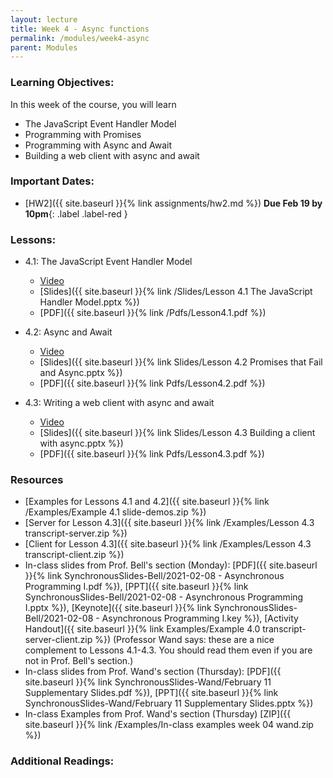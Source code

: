 ```yaml
---
layout: lecture
title: Week 4 - Async functions
permalink: /modules/week4-async
parent: Modules
---
```

### Learning Objectives:

In this week of the course, you will learn
* The JavaScript Event Handler Model
* Programming with Promises
* Programming with Async and Await
* Building a web client with async and await


### Important Dates:
* [HW2]({{ site.baseurl }}{% link assignments/hw2.md %}) **Due Feb 19 by 10pm**{: .label .label-red }


### Lessons:
* 4.1: The JavaScript Event Handler Model

    * [Video](https://northeastern.instructure.com/courses/60188/modules/items/5518389)
    * [Slides]({{ site.baseurl }}{% link /Slides/Lesson 4.1 The JavaScript Handler Model.pptx %}) 
    * [PDF]({{ site.baseurl }}{% link /Pdfs/Lesson4.1.pdf %})

* 4.2: Async and Await

    * [Video](https://northeastern.instructure.com/courses/60188/modules/items/5518390)
    * [Slides]({{ site.baseurl }}{% link Slides/Lesson 4.2 Promises that Fail and Async.pptx %}) 
    * [PDF]({{ site.baseurl }}{% link Pdfs/Lesson4.2.pdf %})
    
* 4.3: Writing a web client with async and await

    * [Video](https://northeastern.instructure.com/courses/60188/modules/items/5524404)
    * [Slides]({{ site.baseurl }}{% link Slides/Lesson 4.3 Building a client with async.pptx %}) 
    * [PDF]({{ site.baseurl }}{% link Pdfs/Lesson4.3.pdf %})
    



### Resources
* [Examples for Lessons 4.1 and 4.2]({{ site.baseurl }}{% link /Examples/Example 4.1 slide-demos.zip %})
* [Server for Lesson 4.3]({{ site.baseurl }}{% link /Examples/Lesson 4.3 transcript-server.zip %})
* [Client for Lesson 4.3]({{ site.baseurl }}{% link /Examples/Lesson 4.3 transcript-client.zip %})
* In-class slides from Prof. Bell's section (Monday): [PDF]({{ site.baseurl }}{% link SynchronousSlides-Bell/2021-02-08 - Asynchronous Programming I.pdf %}), [PPT]({{ site.baseurl }}{% link SynchronousSlides-Bell/2021-02-08 - Asynchronous Programming I.pptx %}), [Keynote]({{ site.baseurl }}{% link SynchronousSlides-Bell/2021-02-08 - Asynchronous Programming I.key %}), [Activity Handout]({{ site.baseurl }}{% link Examples/Example 4.0 transcript-server-client.zip %})  (Professor Wand says: these are a nice complement to Lessons 4.1-4.3.  You should read them even if you are not in Prof. Bell's section.)
* In-class slides from Prof. Wand's section (Thursday): 
    [PDF]({{ site.baseurl }}{% link SynchronousSlides-Wand/February 11 Supplementary Slides.pdf %}), 
    [PPT]({{ site.baseurl }}{% link SynchronousSlides-Wand/February 11 Supplementary Slides.pptx %})
* In-class Examples from Prof. Wand's section (Thursday) [ZIP]({{ site.baseurl }}{% link /Examples/In-class examples week 04 wand.zip %})


### Additional Readings:
